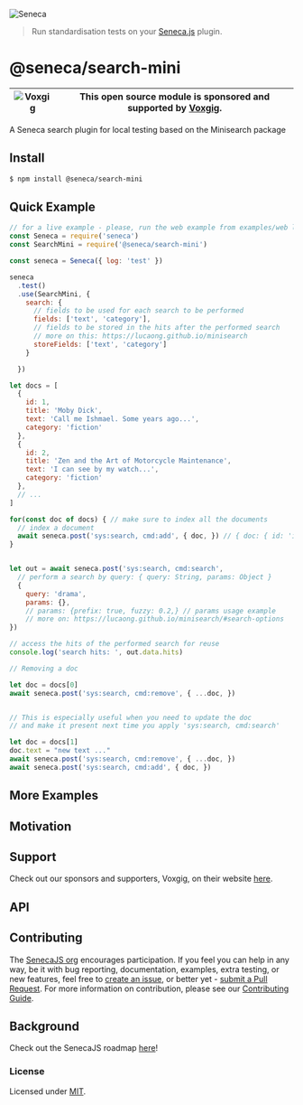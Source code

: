 ![Seneca](http://senecajs.org/files/assets/seneca-logo.png)

> Run standardisation tests on your [Seneca.js](https://www.npmjs.com/package/seneca) plugin.

# @seneca/search-mini

| ![Voxgig](https://www.voxgig.com/res/img/vgt01r.png) | This open source module is sponsored and supported by [Voxgig](https://www.voxgig.com). |
| ---------------------------------------------------- | --------------------------------------------------------------------------------------- |

A Seneca search plugin for local testing based on the Minisearch package

## Install
```sh
$ npm install @seneca/search-mini
```




## Quick Example

```js
// for a live example - please, run the web example from examples/web locally after running npm install
const Seneca = require('seneca')
const SearchMini = require('@seneca/search-mini')

const seneca = Seneca({ log: 'test' })

seneca
  .test()
  .use(SearchMini, {
    search: {
      // fields to be used for each search to be performed
      fields: ['text', 'category'],
      // fields to be stored in the hits after the performed search
      // more on this: https://lucaong.github.io/minisearch
      storeFields: ['text', 'category']
    }

  })

let docs = [
  {
    id: 1,
    title: 'Moby Dick',
    text: 'Call me Ishmael. Some years ago...',
    category: 'fiction'
  },
  {
    id: 2,
    title: 'Zen and the Art of Motorcycle Maintenance',
    text: 'I can see by my watch...',
    category: 'fiction'
  },
  // ...
] 

for(const doc of docs) { // make sure to index all the documents
  // index a document
  await seneca.post('sys:search, cmd:add', { doc, }) // { doc: { id: 'id', ... } }
}


let out = await seneca.post('sys:search, cmd:search',
  // perform a search by query: { query: String, params: Object }
  {
    query: 'drama',
    params: {},
    // params: {prefix: true, fuzzy: 0.2,} // params usage example
    // more on: https://lucaong.github.io/minisearch/#search-options
})

// access the hits of the performed search for reuse
console.log('search hits: ', out.data.hits)

// Removing a doc

let doc = docs[0]
await seneca.post('sys:search, cmd:remove', { ...doc, })


// This is especially useful when you need to update the doc
// and make it present next time you apply 'sys:search, cmd:search'

let doc = docs[1]
doc.text = "new text ..."
await seneca.post('sys:search, cmd:remove', { ...doc, })
await seneca.post('sys:search, cmd:add', { doc, })

```



## More Examples

## Motivation

## Support

Check out our sponsors and supporters, Voxgig, on their website [here](https://www.voxgig.com).

## API

## Contributing

The [SenecaJS org](http://senecajs.org/) encourages participation. If you feel you can help in any way, be
it with bug reporting, documentation, examples, extra testing, or new features, feel free
to [create an issue](https://github.com/senecajs/seneca-maintain/issues/new), or better yet - [submit a Pull Request](https://github.com/senecajs/seneca-maintain/pulls). For more
information on contribution, please see our [Contributing Guide](http://senecajs.org/contribute).

## Background

Check out the SenecaJS roadmap [here](https://senecajs.org/roadmap/)!

### License

Licensed under [MIT](./LICENSE).
